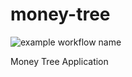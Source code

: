 # money-tree
![example workflow name](https://github.com/fruitbraker/money-tree/workflows/money-tree/badge.svg)

Money Tree Application
